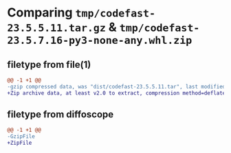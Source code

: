 # Comparing `tmp/codefast-23.5.5.11.tar.gz` & `tmp/codefast-23.5.7.16-py3-none-any.whl.zip`

## filetype from file(1)

```diff
@@ -1 +1 @@
-gzip compressed data, was "dist/codefast-23.5.5.11.tar", last modified: Fri May  5 03:21:24 2023, max compression
+Zip archive data, at least v2.0 to extract, compression method=deflate
```

## filetype from diffoscope

```diff
@@ -1 +1 @@
-GzipFile
+ZipFile
```

